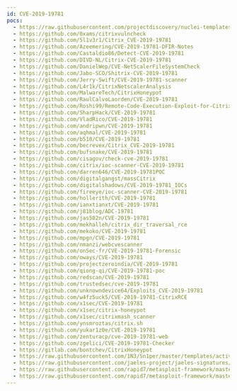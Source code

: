 ```yaml
---
id: CVE-2019-19781
pocs:
  - https://raw.githubusercontent.com/projectdiscovery/nuclei-templates/master/cves/2019/CVE-2019-19781.yaml
  - https://github.com/0xams/citrixvulncheck
  - https://github.com/5l1v3r1/Citrix_CVE-2019-19781
  - https://github.com/Azeemering/CVE-2019-19781-DFIR-Notes
  - https://github.com/Castaldio86/Detect-CVE-2019-19781
  - https://github.com/DIVD-NL/Citrix-CVE-2019-19781
  - https://github.com/DanielWep/CVE-NetScalerFileSystemCheck
  - https://github.com/Jabo-SCO/Shitrix-CVE-2019-19781
  - https://github.com/Jerry-Swift/CVE-2019-19781-scanner
  - https://github.com/L4r1k/CitrixNetscalerAnalysis
  - https://github.com/MalwareTech/CitrixHoneypot
  - https://github.com/RaulCalvoLaorden/CVE-2019-19781
  - https://github.com/Roshi99/Remote-Code-Execution-Exploit-for-Citrix-Application-Delivery-Controller-and-Citrix-Gateway-CVE-201
  - https://github.com/SharpHack/CVE-2019-19781
  - https://github.com/VladRico/CVE-2019-19781
  - https://github.com/andripwn/CVE-2019-19781
  - https://github.com/aqhmal/CVE-2019-19781
  - https://github.com/b510/CVE-2019-19781
  - https://github.com/becrevex/Citrix_CVE-2019-19781
  - https://github.com/bufsnake/CVE-2019-19781
  - https://github.com/cisagov/check-cve-2019-19781
  - https://github.com/citrix/ioc-scanner-CVE-2019-19781
  - https://github.com/darren646/CVE-2019-19781POC
  - https://github.com/digitalgangst/massCitrix
  - https://github.com/digitalshadows/CVE-2019-19781_IOCs
  - https://github.com/fireeye/ioc-scanner-CVE-2019-19781
  - https://github.com/hollerith/CVE-2019-19781
  - https://github.com/ianxtianxt/CVE-2019-19781
  - https://github.com/j81blog/ADC-19781
  - https://github.com/jas502n/CVE-2019-19781
  - https://github.com/mekhalleh/citrix_dir_traversal_rce
  - https://github.com/mekoko/CVE-2019-19781
  - https://github.com/mpgn/CVE-2019-19781
  - https://github.com/nmanzi/webcvescanner
  - https://github.com/onSec-fr/CVE-2019-19781-Forensic
  - https://github.com/oways/CVE-2019-19781
  - https://github.com/projectzeroindia/CVE-2019-19781
  - https://github.com/qiong-qi/CVE-2019-19781-poc
  - https://github.com/redscan/CVE-2019-19781
  - https://github.com/trustedsec/cve-2019-19781
  - https://github.com/unknowndevice64/Exploits_CVE-2019-19781
  - https://github.com/w4fz5uck5/CVE-2019-19781-CitrixRCE
  - https://github.com/x1sec/CVE-2019-19781
  - https://github.com/x1sec/citrix-honeypot
  - https://github.com/x1sec/citrixmash_scanner
  - https://github.com/ynsmroztas/citrix.sh
  - https://github.com/yukar1z0e/CVE-2019-19781
  - https://github.com/zenturacp/cve-2019-19781-web
  - https://github.com/zgelici/CVE-2019-19781-Checker
  - https://gitlab.com/bontchev/CitrixHoneypot
  - https://raw.githubusercontent.com/1N3/Sn1per/master/templates/active/CVE-2019-19781_-_Citrix_ADC_Directory_Traversal.sh
  - https://raw.githubusercontent.com/jaeles-project/jaeles-signatures/master/cves/citrix-adc-path-traversal-cve-2019-19781.yaml
  - https://raw.githubusercontent.com/rapid7/metasploit-framework/master/modules/auxiliary/scanner/http/citrix_dir_traversal.rb
  - https://raw.githubusercontent.com/rapid7/metasploit-framework/master/modules/exploits/linux/http/citrix_dir_traversal_rce.rb
---
```


